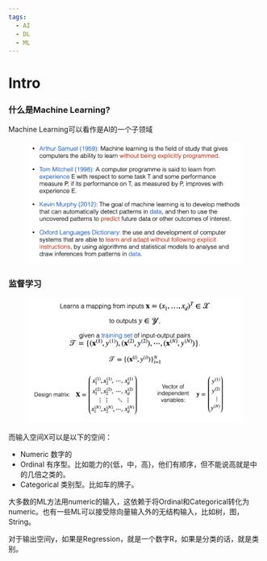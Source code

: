 ```yaml
---
tags:
  - AI
  - DL
  - ML
---
```


# Intro

### 什么是Machine Learning?

Machine Learning可以看作是AI的一个子领域

<figure><img src="../.gitbook/assets/image (13) (1) (1).png" alt=""><figcaption></figcaption></figure>

### 监督学习

<figure><img src="../.gitbook/assets/image (1) (1) (1) (1) (1).png" alt=""><figcaption></figcaption></figure>

而输入空间X可以是以下的空间：

* Numeric 数字的
* Ordinal 有序型。比如能力的{低，中，高}，他们有顺序，但不能说高就是中的几倍之类的。
* Categorical 类别型。比如车的牌子。

大多数的ML方法用numeric的输入，这依赖于将Ordinal和Categorical转化为numeric。也有一些ML可以接受除向量输入外的无结构输入，比如树，图，String。

对于输出空间y，如果是Regression，就是一个数字R，如果是分类的话，就是类别。



